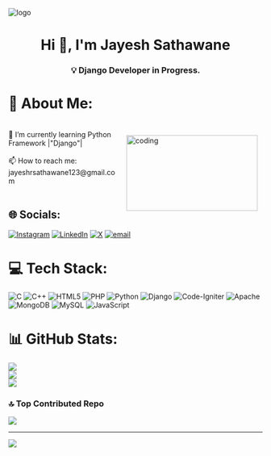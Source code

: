 ![logo]()
<h1 align="center">Hi 👋, I'm Jayesh Sathawane</h1>
<h3 align="center">💡 Django Developer in Progress.</h3>


<h1>💫 About Me:</h1><br><img align="right" src="https://user-images.githubusercontent.com/55389276/140866485-8fb1c876-9a8f-4d6a-98dc-08c4981eaf70.gif" 
     alt="coding" 
     style="width: 260px; height: 150px; float: right; padding: 10px;">
🌱 I’m currently learning Python Framework |"Django"|<br><br>📫 How to reach me: jayeshrsathawane123@gmail.com<br><br>


## 🌐 Socials:
[![Instagram](https://img.shields.io/badge/Instagram-%23E4405F.svg?logo=Instagram&logoColor=white)](https://instagram.com/jayesh_sathawane) [![LinkedIn](https://img.shields.io/badge/LinkedIn-%230077B5.svg?logo=linkedin&logoColor=white)](https://www.linkedin.com/in/jayesh-sathawane-33b099211/) [![X](https://img.shields.io/badge/X-black.svg?logo=X&logoColor=white)](https://x.com/@jayeshsathawane) [![email](https://img.shields.io/badge/Email-D14836?logo=gmail&logoColor=white)](mailto:jayeshrsathawane123@gmail.com) 

# 💻 Tech Stack:
![C](https://img.shields.io/badge/c-%2300599C.svg?style=plastic&logo=c&logoColor=white) ![C++](https://img.shields.io/badge/c++-%2300599C.svg?style=plastic&logo=c%2B%2B&logoColor=white) ![HTML5](https://img.shields.io/badge/html5-%23E34F26.svg?style=plastic&logo=html5&logoColor=white) ![PHP](https://img.shields.io/badge/php-%23777BB4.svg?style=plastic&logo=php&logoColor=white) ![Python](https://img.shields.io/badge/python-3670A0?style=plastic&logo=python&logoColor=ffdd54) ![Django](https://img.shields.io/badge/django-%23092E20.svg?style=plastic&logo=django&logoColor=white) ![Code-Igniter](https://img.shields.io/badge/CodeIgniter-%23EF4223.svg?style=plastic&logo=codeIgniter&logoColor=white) ![Apache](https://img.shields.io/badge/apache-%23D42029.svg?style=plastic&logo=apache&logoColor=white) ![MongoDB](https://img.shields.io/badge/MongoDB-%234ea94b.svg?style=plastic&logo=mongodb&logoColor=white) ![MySQL](https://img.shields.io/badge/mysql-4479A1.svg?style=plastic&logo=mysql&logoColor=white) ![JavaScript](https://img.shields.io/badge/javascript-%23323330.svg?style=plastic&logo=javascript&logoColor=%23F7DF1E)
# 📊 GitHub Stats:
![](https://github-readme-stats.vercel.app/api?username=jayesh2710&theme=transparent&hide_border=false&include_all_commits=false&count_private=false)<br/>
![](https://nirzak-streak-stats.vercel.app/?user=jayesh2710&theme=transparent&hide_border=false)<br/>
![](https://github-readme-stats.vercel.app/api/top-langs/?username=jayesh2710&theme=transparent&hide_border=false&include_all_commits=false&count_private=false&layout=compact)

### 🔝 Top Contributed Repo
![](https://github-contributor-stats.vercel.app/api?username=jayesh2710&limit=5&theme=dark&combine_all_yearly_contributions=true)

---
[![](https://visitcount.itsvg.in/api?id=jayesh2710&icon=0&color=0)](https://visitcount.itsvg.in)

<!-- Proudly created with GPRM ( https://gprm.itsvg.in ) -->
